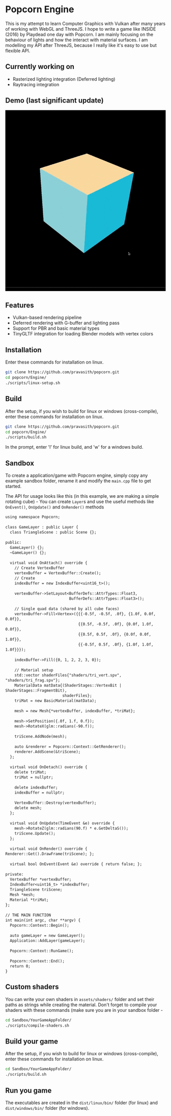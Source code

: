 # Popcorn Engine

This is my attempt to learn Computer Graphics with Vulkan after many years of working with WebGL and ThreeJS. I hope to write a game like INSIDE (2016) by Playdead one day with Popcorn. I am mainly focusing on the behaviour of lights and how the interact with material surfaces.
I am modelling my API after ThreeJS, because I really like it's easy to use but flexible API.

## Currently working on

- Rasterized lighting integration (Deferred lighting)
- Raytracing integration

## Demo (last significant update)

![Spinning Cube](marketing/popcorn-spinning-cube.gif)

## Features

- Vulkan-based rendering pipeline
- Deferred rendering with G-buffer and lighting pass
- Support for PBR and basic material types
- TinyGLTF integration for loading Blender models with vertex colors

## Installation

Enter these commands for installation on linux.

```sh
git clone https://github.com/pravasith/popcorn.git
cd popcorn/Engine/
./scripts/linux-setup.sh
```

## Build 

After the setup, if you wish to build for linux or windows (cross-compile), enter these commands for installation on linux.

```sh
git clone https://github.com/pravasith/popcorn.git
cd popcorn/Engine/
./scripts/build.sh
```

In the prompt, enter 'l' for linux build, and 'w' for a windows build.
 
## Sandbox 

To create a application/game with Popcorn engine, simply copy any example sandbox folder, rename it and modify the `main.cpp` file to get started.

The API for usage looks like this (in this example, we are making a simple rotating cube) -
You can create `Layer`s and use the useful methods like `OnEvent()`, `OnUpdate()` and `OnRender()` methods

```
using namespace Popcorn;

class GameLayer : public Layer {
  class TriangleScene : public Scene {};

public:
  GameLayer() {};
  ~GameLayer() {};

  virtual void OnAttach() override {
    // Create VertexBuffer
    vertexBuffer = VertexBuffer::Create();
    // Create 
    indexBuffer = new IndexBuffer<uint16_t>();

    vertexBuffer->SetLayout<BufferDefs::AttrTypes::Float3,
                            BufferDefs::AttrTypes::Float3>();

    // Single quad data (shared by all cube faces)
    vertexBuffer->Fill<Vertex>({{{-0.5f, -0.5f, .0f}, {1.0f, 0.0f, 0.0f}},
                                {{0.5f, -0.5f, .0f}, {0.0f, 1.0f, 0.0f}},
                                {{0.5f, 0.5f, .0f}, {0.0f, 0.0f, 1.0f}},
                                {{-0.5f, 0.5f, .0f}, {1.0f, 1.0f, 1.0f}}});

    indexBuffer->Fill({0, 1, 2, 2, 3, 0});

    // Material setup
    std::vector shaderFiles{"shaders/tri_vert.spv", "shaders/tri_frag.spv"};
    MaterialData matData{(ShaderStages::VertexBit | ShaderStages::FragmentBit),
                         shaderFiles};
    triMat = new BasicMaterial(matData);

    mesh = new Mesh{*vertexBuffer, indexBuffer, *triMat};

    mesh->SetPosition({.0f, 1.f, 0.f});
    mesh->RotateX(glm::radians(-90.f));

    triScene.AddNode(mesh);

    auto &renderer = Popcorn::Context::GetRenderer();
    renderer.AddScene(&triScene);
  };

  virtual void OnDetach() override {
    delete triMat;
    triMat = nullptr;

    delete indexBuffer;
    indexBuffer = nullptr;

    VertexBuffer::Destroy(vertexBuffer);
    delete mesh;
  };

  virtual void OnUpdate(TimeEvent &e) override {
    mesh->RotateZ(glm::radians(90.f) * e.GetDeltaS());
    triScene.Update();
  };

  virtual void OnRender() override { Renderer::Get().DrawFrame(triScene); };

  virtual bool OnEvent(Event &e) override { return false; };

private:
  VertexBuffer *vertexBuffer;
  IndexBuffer<uint16_t> *indexBuffer;
  TriangleScene triScene;
  Mesh *mesh;
  Material *triMat;
};

// THE MAIN FUNCTION
int main(int argc, char **argv) {
  Popcorn::Context::Begin();

  auto gameLayer = new GameLayer();
  Application::AddLayer(gameLayer);

  Popcorn::Context::RunGame();

  Popcorn::Context::End();
  return 0;
}
```
 
## Custom shaders

You can write your own shaders in `assets/shaders/` folder and set their paths as strings while creating the material.
Don't forget to compile your shaders with these commands (make sure you are in your sandbox folder -

```sh
cd Sandbox/YourGameAppFolder/ 
./scripts/compile-shaders.sh
```

## Build your game

After the setup, if you wish to build for linux or windows (cross-compile), enter these commands for installation on linux.

```sh
cd Sandbox/YourGameAppFolder/ 
./scripts/build.sh
```

## Run you game

The executables are created in the `dist/linux/bin/` folder (for linux) and `dist/windows/bin/` folder (for windows).
